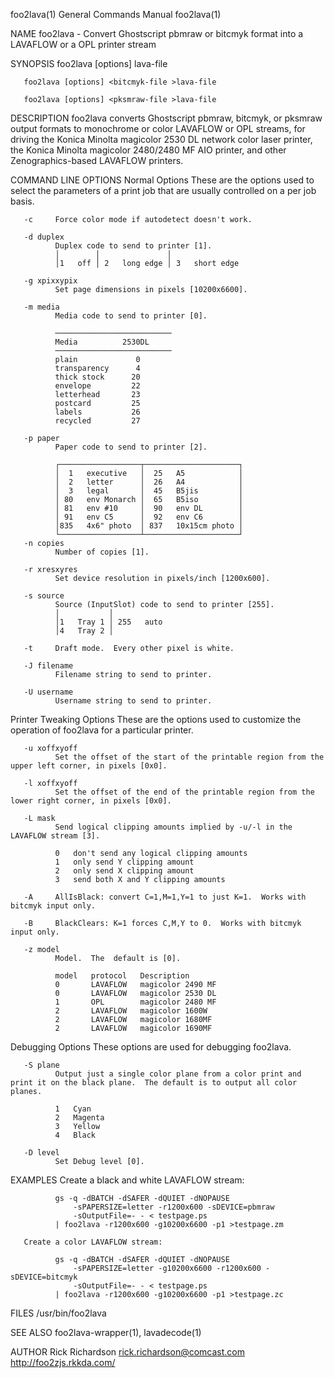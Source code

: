 foo2lava(1)                                                                                General Commands Manual                                                                                foo2lava(1)

NAME
       foo2lava - Convert Ghostscript pbmraw or bitcmyk format into a LAVAFLOW or a OPL printer stream

SYNOPSIS
       foo2lava [options] <pbmraw-file >lava-file

       foo2lava [options] <bitcmyk-file >lava-file

       foo2lava [options] <pksmraw-file >lava-file

DESCRIPTION
       foo2lava converts Ghostscript pbmraw, bitcmyk, or pksmraw output formats to monochrome or color LAVAFLOW or OPL streams, for driving the Konica Minolta magicolor 2530 DL network color laser printer,
       the Konica Minolta magicolor 2480/2480 MF AIO printer, and other Zenographics-based LAVAFLOW printers.

COMMAND LINE OPTIONS
   Normal Options
       These are the options used to select the parameters of a print job that are usually controlled on a per job basis.

       -c     Force color mode if autodetect doesn't work.

       -d duplex
              Duplex code to send to printer [1].
              │        │               │
              │1   off │ 2   long edge │ 3   short edge

       -g xpixxypix
              Set page dimensions in pixels [10200x6600].

       -m media
              Media code to send to printer [0].

              ──────────────────────────
              Media          2530DL
              ──────────────────────────
              plain             0
              transparency      4
              thick stock      20
              envelope         22
              letterhead       23
              postcard         25
              labels           26
              recycled         27

       -p paper
              Paper code to send to printer [2].

              ┌──────────────────┬─────────────────────┐
              │  1   executive   │  25   A5            │
              │  2   letter      │  26   A4            │
              │  3   legal       │  45   B5jis         │
              │ 80   env Monarch │  65   B5iso         │
              │ 81   env #10     │  90   env DL        │
              │ 91   env C5      │  92   env C6        │
              │835   4x6" photo  │ 837   10x15cm photo │
              └──────────────────┴─────────────────────┘
       -n copies
              Number of copies [1].

       -r xresxyres
              Set device resolution in pixels/inch [1200x600].

       -s source
              Source (InputSlot) code to send to printer [255].
              │           │
              │1   Tray 1 │ 255   auto
              │4   Tray 2 │

       -t     Draft mode.  Every other pixel is white.

       -J filename
              Filename string to send to printer.

       -U username
              Username string to send to printer.

   Printer Tweaking Options
       These are the options used to customize the operation of foo2lava for a particular printer.

       -u xoffxyoff
              Set the offset of the start of the printable region from the upper left corner, in pixels [0x0].

       -l xoffxyoff
              Set the offset of the end of the printable region from the lower right corner, in pixels [0x0].

       -L mask
              Send logical clipping amounts implied by -u/-l in the LAVAFLOW stream [3].

              0   don't send any logical clipping amounts
              1   only send Y clipping amount
              2   only send X clipping amount
              3   send both X and Y clipping amounts

       -A     AllIsBlack: convert C=1,M=1,Y=1 to just K=1.  Works with bitcmyk input only.

       -B     BlackClears: K=1 forces C,M,Y to 0.  Works with bitcmyk input only.

       -z model
              Model.  The  default is [0].

              model   protocol   Description
              0       LAVAFLOW   magicolor 2490 MF
              0       LAVAFLOW   magicolor 2530 DL
              1       OPL        magicolor 2480 MF
              2       LAVAFLOW   magicolor 1600W
              2       LAVAFLOW   magicolor 1680MF
              2       LAVAFLOW   magicolor 1690MF

   Debugging Options
       These options are used for debugging foo2lava.

       -S plane
              Output just a single color plane from a color print and print it on the black plane.  The default is to output all color planes.

              1   Cyan
              2   Magenta
              3   Yellow
              4   Black

       -D level
              Set Debug level [0].

EXAMPLES
       Create a black and white LAVAFLOW stream:

              gs -q -dBATCH -dSAFER -dQUIET -dNOPAUSE
                  -sPAPERSIZE=letter -r1200x600 -sDEVICE=pbmraw
                  -sOutputFile=- - < testpage.ps
              | foo2lava -r1200x600 -g10200x6600 -p1 >testpage.zm

       Create a color LAVAFLOW stream:

              gs -q -dBATCH -dSAFER -dQUIET -dNOPAUSE
                  -sPAPERSIZE=letter -g10200x6600 -r1200x600 -sDEVICE=bitcmyk
                  -sOutputFile=- - < testpage.ps
              | foo2lava -r1200x600 -g10200x6600 -p1 >testpage.zc

FILES
       /usr/bin/foo2lava

SEE ALSO
       foo2lava-wrapper(1), lavadecode(1)

AUTHOR
       Rick Richardson <rick.richardson@comcast.com>
       http://foo2zjs.rkkda.com/

